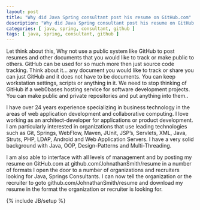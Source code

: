 ```yaml
---
layout: post
title: "Why did Java Spring consultant post his resume on GitHub.com"
description: "Why did Java Spring consultant post his resume on GitHub.com"
categories: [ java, spring, consultant, github ]
tags: [ java, spring, consultant, github ]
---
```


Let think about this, Why not use a public system like GitHub to post resumes and other documents that you would like to track or make public to others. GitHub can be used for so much more then just source code tracking. Think about it… any document you would like to track or share you can just GitHub and it does not have to be documents. You can keep workstation settings, scripts or anything in it. We need to stop thinking of GitHub if a web0bases hosting service for software development projects. You can make public and private repositories and put anything into them..

I have over 24 years experience specializing in business technology in the areas of web application development and collaborative computing. I love working as an architect-developer for applications or product development. I am particularly interested in organizations that use leading technologies such as Git, Springs, WebFlow, Maven, JUnit, JSP’s, Servlets, XML, Java, Struts, PHP, LDAP, Android and Web Application Servers. I have a very solid background with Java, OOP, Design-Patterns and Multi-Threading.

I am also able to interface with all levels of management and by posting my resume on GitHub.com at github.com/JohnathanSmith/resume in a number of formats I open the door to a number of organizations and recruiters looking for Java, Springs Consultants. I can now tell the organization or the recruiter to goto github.com/JohnathanSmith/resume and download my resume in the format the organization or recruiter is looking for.

{% include JB/setup %}
